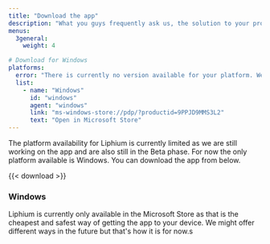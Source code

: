 ```yaml
---
title: "Download the app"
description: "What you guys frequently ask us, the solution to your problem might be here!"
menus:
  3general:
    weight: 4

# Download for Windows
platforms:
  error: "There is currently no version available for your platform. We're working on making Liphium available to more platforms."
  list:
    - name: "Windows"
      id: "windows"
      agent: "windows"
      link: "ms-windows-store://pdp/?productid=9PPJD9MMS3L2"
      text: "Open in Microsoft Store"
---
```


The platform availability for Liphium is currently limited as we are still working on the app and are also still in the Beta phase. For now the only platform available is Windows. You can download the app from below.

{{< download >}}

### Windows

Liphium is currently only available in the Microsoft Store as that is the cheapest and safest way of getting the app to your device. We might offer different ways in the future but that's how it is for now.s

